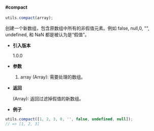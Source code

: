 #### #compact

```javascript
utils.compact(array);
```

创建一个新数组，包含原数组中所有的非假值元素。例如 false, null,0, "", undefined, 和 NaN 都是被认为是“假值”。

- **引入版本**

    1.0.0

- **参数**

    1. array (Array): 需要处理的数组。

- **返回**

    (Array): 返回过滤掉假值的新数组。

- **例子**

```javascript
utils.compact([1, 2, 3, 0, '', false, undefined, null]);
// => [1, 2, 3]
```
